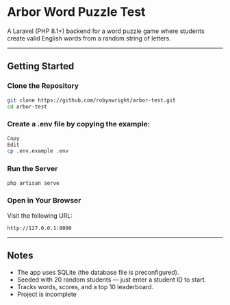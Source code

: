 # Arbor Word Puzzle Test

A Laravel (PHP 8.1+) backend for a word puzzle game where students create valid English words from a random string of letters.

---

## Getting Started

### Clone the Repository

```bash
git clone https://github.com/robynwright/arbor-test.git
cd arbor-test
```

### Create a .env file by copying the example:

```bash
Copy
Edit
cp .env.example .env
```

### Run the Server

```bash
php artisan serve
```

### Open in Your Browser

Visit the following URL:

```
http://127.0.0.1:8000
```

---

## Notes

- The app uses SQLite (the database file is preconfigured).
- Seeded with 20 random students — just enter a student ID to start.
- Tracks words, scores, and a top 10 leaderboard.
- Project is incomplete
